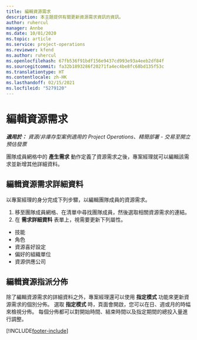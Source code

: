 ```yaml
---
title: 編輯資源需求
description: 本主題提供有關更新資源需求資訊的資訊。
author: ruhercul
manager: Annbe
ms.date: 10/01/2020
ms.topic: article
ms.service: project-operations
ms.reviewer: kfend
ms.author: ruhercul
ms.openlocfilehash: 67fb536f91bdf156e9437cd993e93a4eeb2df84f
ms.sourcegitcommit: fa32b1893286f20271fa4ec4be8fc68bd135f53c
ms.translationtype: HT
ms.contentlocale: zh-HK
ms.lasthandoff: 02/15/2021
ms.locfileid: "5279120"
---
```

# <a name="edit-a-resource-requirement"></a>編輯資源需求

_**適用於：** 資源/非庫存型案例適用的 Project Operations、精簡部署 - 交易至開立預估發票_

團隊成員網格中的 **產生需求** 動作定義了資源需求之後，專案經理就可以編輯該需求並新增其他詳細資料。

## <a name="edit-resource-requirement-details"></a>編輯資源需求詳細資料

以專案經理的身分完成下列步驟，以編輯團隊成員的資源需求。

1. 移至團隊成員網格、在清單中尋找團隊成員，然後選取相關資源需求的連結。
2. 在 **需求詳細資料** 表單上，視需要更新下列屬性。

- 技能
- 角色
- 資源喜好設定
-  偏好的組織單位
- 資源供應公司

## <a name="edit-resource-assignment-contours"></a>編輯資源指派分佈

除了編輯資源需求的詳細資料之外，專案經理還可以使用 **指定模式** 功能來更新資源需求的個別分佈。 選取 **指定模式** 時，頁面會開啟，您可以在日、週或月的時幅來檢視分佈。 每個分佈都可以對開始時間、結束時間以及指定期間的總投入量進行調整。

[!INCLUDE[footer-include](../includes/footer-banner.md)]